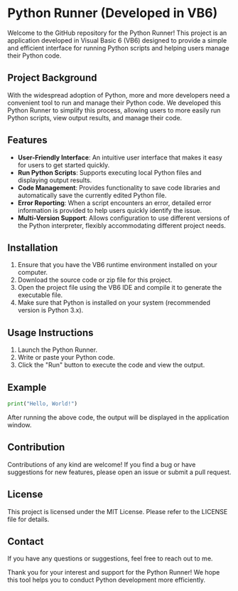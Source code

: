 # Python Runner (Developed in VB6)

Welcome to the GitHub repository for the Python Runner! This project is an application developed in Visual Basic 6 (VB6) designed to provide a simple and efficient interface for running Python scripts and helping users manage their Python code.

## Project Background

With the widespread adoption of Python, more and more developers need a convenient tool to run and manage their Python code. We developed this Python Runner to simplify this process, allowing users to more easily run Python scripts, view output results, and manage their code.

## Features

- **User-Friendly Interface**: An intuitive user interface that makes it easy for users to get started quickly.
- **Run Python Scripts**: Supports executing local Python files and displaying output results.
- **Code Management**: Provides functionality to save code libraries and automatically save the currently edited Python file.
- **Error Reporting**: When a script encounters an error, detailed error information is provided to help users quickly identify the issue.
- **Multi-Version Support**: Allows configuration to use different versions of the Python interpreter, flexibly accommodating different project needs.

## Installation

1. Ensure that you have the VB6 runtime environment installed on your computer.
2. Download the source code or zip file for this project.
3. Open the project file using the VB6 IDE and compile it to generate the executable file.
4. Make sure that Python is installed on your system (recommended version is Python 3.x).

## Usage Instructions

1. Launch the Python Runner.
2. Write or paste your Python code.
3. Click the "Run" button to execute the code and view the output.

## Example

```python
print("Hello, World!")
```

After running the above code, the output will be displayed in the application window.

## Contribution

Contributions of any kind are welcome! If you find a bug or have suggestions for new features, please open an issue or submit a pull request.

## License

This project is licensed under the MIT License. Please refer to the LICENSE file for details.

## Contact

If you have any questions or suggestions, feel free to reach out to me.

Thank you for your interest and support for the Python Runner! We hope this tool helps you to conduct Python development more efficiently.
